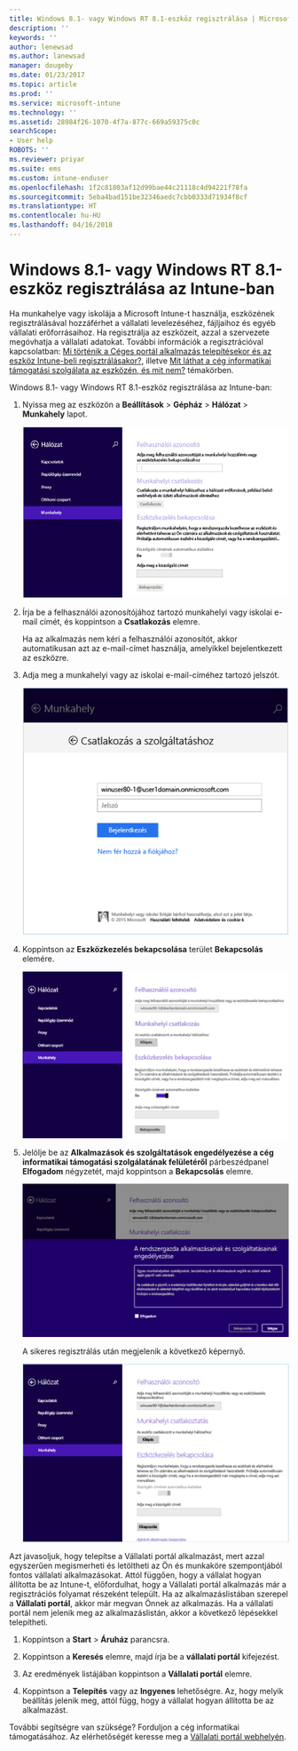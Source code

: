 ```yaml
---
title: Windows 8.1- vagy Windows RT 8.1-eszköz regisztrálása | Microsoft Docs
description: ''
keywords: ''
author: lenewsad
ms.author: lanewsad
manager: dougeby
ms.date: 01/23/2017
ms.topic: article
ms.prod: ''
ms.service: microsoft-intune
ms.technology: ''
ms.assetid: 28984f26-1070-4f7a-877c-669a59375c0c
searchScope:
- User help
ROBOTS: ''
ms.reviewer: priyar
ms.suite: ems
ms.custom: intune-enduser
ms.openlocfilehash: 1f2c81803af12d99bae44c21118c4d94221f78fa
ms.sourcegitcommit: 5eba4bad151be32346aedc7cbb0333d71934f8cf
ms.translationtype: HT
ms.contentlocale: hu-HU
ms.lasthandoff: 04/16/2018
---
```

# <a name="how-to-enroll-your-windows-81-or-windows-rt-81-device-in-intune"></a>Windows 8.1- vagy Windows RT 8.1-eszköz regisztrálása az Intune-ban

Ha munkahelye vagy iskolája a Microsoft Intune-t használja, eszközének regisztrálásával hozzáférhet a vállalati levelezéséhez, fájljaihoz és egyéb vállalati erőforrásaihoz. Ha regisztrálja az eszközeit, azzal a szervezete megóvhatja a vállalati adatokat. További információk a regisztrációval kapcsolatban: [Mi történik a Céges portál alkalmazás telepítésekor és az eszköz Intune-beli regisztrálásakor?](what-happens-if-you-install-the-company-portal-app-and-enroll-your-device-in-intune-windows.md), illetve [Mit láthat a cég informatikai támogatási szolgálata az eszközén, és mit nem?](what-info-can-your-company-see-when-you-enroll-your-device-in-intune.md) témakörben.


Windows 8.1- vagy Windows RT 8.1-eszköz regisztrálása az Intune-ban:

1.  Nyissa meg az eszközön a **Beállítások** &gt; **Gépház** &gt; **Hálózat** &gt; **Munkahely** lapot.

    ![nav-to-workplace](./media/W81-1-workplacejoin.png)

2.  Írja be a felhasználói azonosítójához tartozó munkahelyi vagy iskolai e-mail címét, és koppintson a **Csatlakozás** elemre.

    Ha az alkalmazás nem kéri a felhasználói azonosítót, akkor automatikusan azt az e-mail-címet használja, amelyikkel bejelentkezett az eszközre.

3.  Adja meg a munkahelyi vagy az iskolai e-mail-címéhez tartozó jelszót.

    ![type-password](./media/W81-2-workplacesettings_signin.png)

4.  Koppintson az **Eszközkezelés bekapcsolása** terület **Bekapcsolás** elemére.

    ![turn-on-device-management](./media/W81-3-dev-mgt-turn-on.png)

5.  Jelölje be az **Alkalmazások és szolgáltatások engedélyezése a cég informatikai támogatási szolgálatának felületéről** párbeszédpanel **Elfogadom** négyzetét, majd koppintson a **Bekapcsolás** elemre.

    ![turn-on-allow-apps-services](./media/W81-4-agree-allow-apps-services.png)

    A sikeres regisztrálás után megjelenik a következő képernyő.

    ![enrollment-complete](./media/W81-5-enrolled-done.png)

Azt javasoljuk, hogy telepítse a Vállalati portál alkalmazást, mert azzal egyszerűen megismerheti és letöltheti az Ön és munkaköre szempontjából fontos vállalati alkalmazásokat. Attól függően, hogy a vállalat hogyan állította be az Intune-t, előfordulhat, hogy a Vállalati portál alkalmazás már a regisztrációs folyamat részeként települt. Ha az alkalmazáslistában szerepel a **Vállalati portál**, akkor már megvan Önnek az alkalmazás. Ha a vállalati portál nem jelenik meg az alkalmazáslistán, akkor a következő lépésekkel telepítheti.

1.  Koppintson a **Start** &gt; **Áruház** parancsra.

2.  Koppintson a **Keresés** elemre, majd írja be a **vállalati portál** kifejezést.

3.  Az eredmények listájában koppintson a **Vállalati portál** elemre.

4.  Koppintson a **Telepítés** vagy az **Ingyenes** lehetőségre. Az, hogy melyik beállítás jelenik meg, attól függ, hogy a vállalat hogyan állította be az alkalmazást.

További segítségre van szüksége? Forduljon a cég informatikai támogatásához. Az elérhetőségét keresse meg a [Vállalati portál webhelyén](https://portal.manage.microsoft.com#HelpDeskDialog).
